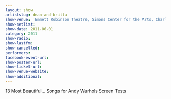 ```yaml
---
layout: show
artistslug: dean-and-britta
show-venue: 'Emmett Robinson Theatre, Simons Center for the Arts, Charleston, SC, USA'
show-setlist: 
show-date: 2011-06-01
category: 2011
show-radio: 
show-lastfm: 
show-cancelled: 
performers: 
facebook-event-url: 
show-poster-url: 
show-ticket-url: 
show-venue-website: 
show-additional: 
---
```


13 Most Beautiful... Songs for Andy Warhols Screen Tests